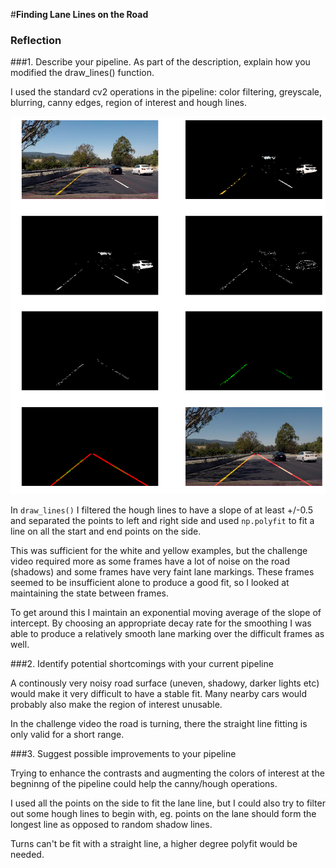 #**Finding Lane Lines on the Road** 



### Reflection

###1. Describe your pipeline. As part of the description, explain how you modified the draw_lines() function.

I used the standard cv2 operations in the pipeline: color filtering, greyscale, blurring, canny edges, region of interest and hough lines.

![pipeline](pipeline.png)

In `draw_lines()` I filtered the hough lines to have a slope of at least +/-0.5 and separated the points to left and right side and used `np.polyfit` to fit a line on all the start and end points on the side.

This was sufficient for the white and yellow examples, but the challenge video required more as some frames have a lot of noise on the road (shadows) and some frames have very faint lane markings. These frames seemed to be insufficient alone to produce a good fit, so I looked at maintaining the state between frames.

To get around this I maintain an exponential moving average of the slope of intercept. By choosing an appropriate decay rate for the smoothing I was able to produce a relatively smooth lane marking over the difficult frames as well.

###2. Identify potential shortcomings with your current pipeline

A continously very noisy road surface (uneven, shadowy, darker lights etc) would make it very difficult to have a stable fit. Many nearby cars would probably also make the region of interest unusable.

In the challenge video the road is turning, there the straight line fitting is only valid for a short range.

###3. Suggest possible improvements to your pipeline

Trying to enhance the contrasts and augmenting the colors of interest at the begninng of the pipeline could help the canny/hough operations.

I used all the points on the side to fit the lane line, but I could also try to filter out some hough lines to begin with, eg. points on the lane should form the longest line as opposed to random shadow lines.

Turns can't be fit with a straight line, a higher degree polyfit would be needed.

